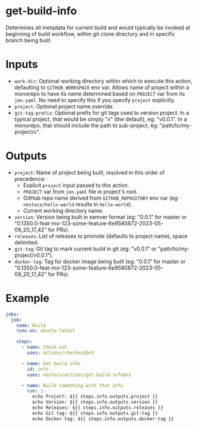 # get-build-info

Determines all metadata for current build and would typically be invoked at beginning of build workflow, within git clone directory and in specific branch being built.

# Inputs

- `work-dir`: Optional working directory within which to execute this action, defaulting to `GITHUB_WORKSPACE` env var. Allows name of project within a monorepo to have its name determined based on `PROJECT` var from its `jen.yaml`. No need to specify this if you specify `project` explicitly.
- `project`: Optional project name override.
- `git-tag-prefix`: Optional prefix for git tags used to version project. In a typical project, that would be simply "v" (the default), eg: "v0.0.1". In a monorepo, that should include the path to sub-project, eg: "path/to/my-project/v".

# Outputs

- `project`: Name of project being built, resolved in this order of precedence:
  - Explicit `project` input passed to this action.
  - `PROJECT` var from `jen.yaml` file in project's root.
  - GitHub repo name derived from `GITHUB_REPOSITORY` env var (eg: `nestoca/hello-world` results in `hello-world`).
  - Current working directory name.
- `version`: Version being built in semver format (eg: "0.0.1" for master or
  "0.1350.0-feat-mo-123-some-feature-6e9580872-2023-05-09_20_17_42" for PRs).
- `releases`: List of releases to promote (defaults to project name), space delimited.
- `git-tag`: Git tag to mark current build in git (eg: "v0.0.1" or
  "path/to/my-project/v0.0.1").
- `docker-tag`: Tag for docker image being built (eg: "0.0.1" for master or
  "0.1350.0-feat-mo-123-some-feature-6e9580872-2023-05-09_20_17_42" for PRs).

# Example

```yaml
jobs:
  job:
    name: Build
    runs-on: ubuntu-latest

    steps:
      - name: Check out
        uses: actions/checkout@v3

      - name: Get build info
        id: info
        uses: nestoca/actions/get-build-info@v1

      - name: Build something with that info
        run: |-
          echo Project: ${{ steps.info.outputs.project }}
          echo Version: ${{ steps.info.outputs.version }}
          echo Releases: ${{ steps.info.outputs.releases }}
          echo Git tag: ${{ steps.info.outputs.git-tag }}
          echo Docker tag: ${{ steps.info.outputs.docker-tag }}
```
